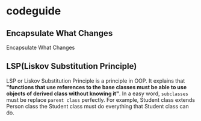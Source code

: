 # codeguide
## Encapsulate What Changes
Encapsulate What Changes
## LSP(Liskov Substitution Principle)
LSP or Liskov Substitution Principle is a principle in OOP. It explains that **"functions that use references to the base classes must be able to use objects of derived class without knowing it"**. In a easy word, ```subclasses``` must be replace ```parent class``` perfectly. For example, Student class extends Person class the Student class must do everything that Student class can do.
